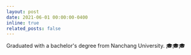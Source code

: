 ```yaml
---
layout: post
date: 2021-06-01 00:00:00-0400
inline: true
related_posts: false
---
```


Graduated with a bachelor's degree from Nanchang University. 🎓🎓🎓